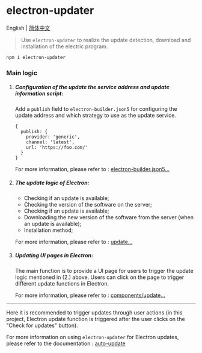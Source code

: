 # electron-updater

English | [简体中文](README.zh-CN.md)

> Use `electron-updater` to realize the update detection, download and installation of the electric program.

```sh
npm i electron-updater
```

### Main logic

1. ##### Configuration of the update the service address and update information script:

   Add a `publish` field to `electron-builder.json5` for configuring the update address and which strategy to use as the update service.

   ```json5
   {
     publish: {
       provider: 'generic',
       channel: 'latest',
       url: 'https://foo.com/'
     }
   }
   ```

   For more information, please refer to : [electron-builder.json5...](https://github.com/electron-vite/electron-vite-react/blob/2f2880a9f19de50ff14a0785b32a4d5427477e55/electron-builder.json5#L38)

2. ##### The update logic of Electron:

   - Checking if an update is available;
   - Checking the version of the software on the server;
   - Checking if an update is available;
   - Downloading the new version of the software from the server (when an update is available);
   - Installation method;

   For more information, please refer to : [update...](https://github.com/electron-vite/electron-vite-react/blob/main/electron/main/update.ts)

3. ##### Updating UI pages in Electron:

   The main function is to provide a UI page for users to trigger the update logic mentioned in (2.) above. Users can click on the page to trigger different update functions in Electron.

   For more information, please refer to : [components/update...](https://github.com/electron-vite/electron-vite-react/blob/main/src/components/update/index.tsx)

---

Here it is recommended to trigger updates through user actions (in this project, Electron update function is triggered after the user clicks on the "Check for updates" button).

For more information on using `electron-updater` for Electron updates, please refer to the documentation : [auto-update](https://www.electron.build/.html)

